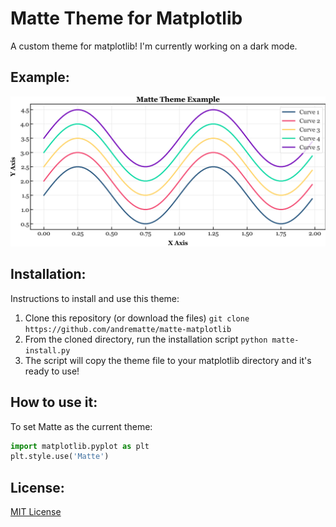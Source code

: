 # Matte Theme for Matplotlib
 A custom theme for matplotlib! I'm currently working on a dark mode.



## Example:

![matte-theme-example](./matte-theme-example.png)

## Installation:

Instructions to install and use this theme:

1. Clone this repository (or download the files)
   `git clone https://github.com/andrematte/matte-matplotlib`
2. From the cloned directory, run the installation script
   `python matte-install.py`
3. The script will copy the theme file to your matplotlib directory and it's ready to use!



## How to use it:

To set Matte as the current theme:

```python
import matplotlib.pyplot as plt
plt.style.use('Matte')
```



## License:

[MIT License](https://github.com/andrematte/matte-matplotlib/blob/master/LICENSE)

